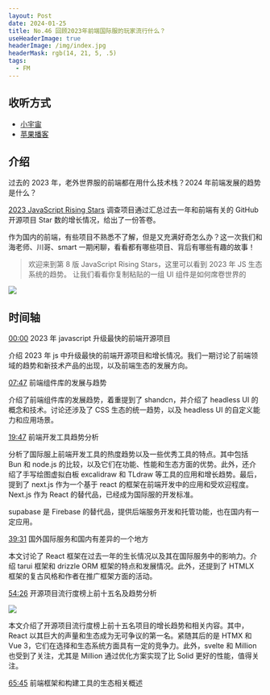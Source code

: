```yaml
---
layout: Post
date: 2024-01-25
title: No.46 回顾2023年前端国际服的玩家流行什么？
useHeaderImage: true
headerImage: /img/index.jpg
headerMask: rgb(14, 21, 5, .5)
tags:
  - FM
---
```


## 收听方式

- [小宇宙](https://www.xiaoyuzhoufm.com/episode/65b13ea99c3be18f79275a78?s=eyJ1IjogIjYxNTdlNjI5ZTBmNWU3MjNiYjY5ZGMxYyJ9)
- [苹果播客](https://podcasts.apple.com/cn/podcast/web-worker-%E5%89%8D%E7%AB%AF%E7%A8%8B%E5%BA%8F%E5%91%98%E9%83%BD%E7%88%B1%E5%90%AC/id1586927144?i=1000642845550)


## 介绍

过去的 2023 年，老外世界服的前端都在用什么技术栈？2024 年前端发展的趋势是什么？

[2023 JavaScript Rising Stars](https://risingstars.js.org/2023/en) 调查项目通过汇总过去一年和前端有关的 GitHub 开源项目 Star 数的增长情况，给出了一份答卷。

作为国内的前端，有些项目不熟悉不了解，但是又充满好奇怎么办？这一次我们和海老师、川哥、smart 一期闲聊，看看都有哪些项目、背后有哪些有趣的故事！

> 欢迎来到第 8 版 JavaScript Rising Stars，这里可以看到 2023 年 JS 生态系统的趋势。 让我们看看你复制粘贴的一组 UI 组件是如何席卷世界的

![](https://bts-image.xyzcdn.net/aHR0cHM6Ly9jZG4uaWp1c3QuY2MvaW1nLzIwMjQwMTI1MDA0MTE1My5wbmc=.png)

## 时间轴

[00:00]() 2023 年 javascript 升级最快的前端开源项目

介绍 2023 年 js 中升级最快的前端开源项目和增长情况。我们一期讨论了前端领域的趋势和新技术产品的出现，以及前端生态的发展方向。

[07:47]() 前端组件库的发展与趋势

介绍了前端组件库的发展趋势，着重提到了 shandcn，并介绍了 headless UI 的概念和技术。讨论还涉及了 CSS 生态的统一趋势，以及 headless UI 的自定义能力和应用场景。

[19:47]() 前端开发工具趋势分析

分析了国际服上前端开发工具的热度趋势以及一些优秀工具的特点。其中包括 Bun 和 node.js 的比较，以及它们在功能、性能和生态方面的优势。此外，还介绍了手写绘图虚拟白板 excalidraw 和 TLdraw 等工具的应用和增长趋势。最后，提到了 next.js 作为一个基于 react 的框架在前端开发中的应用和受欢迎程度。Next.js 作为 React 的替代品，已经成为国际服的开发标准。

supabase 是 Firebase 的替代品，提供后端服务开发和托管功能，也在国内有一定应用。

[39:31]() 国外国际服务和国内有差异的一个地方

本文讨论了 React 框架在过去一年的生长情况以及其在国际服务中的影响力。介绍 tarui 框架和 drizzle ORM 框架的特点和发展情况。此外，还提到了 HTMLX 框架的复古风格和作者在推广框架方面的活动。

[54:26]() 开源项目流行度榜上前十五名及趋势分析

![](https://bts-image.xyzcdn.net/aHR0cHM6Ly9jZG4uaWp1c3QuY2MvaW1nLzIwMjQwMTI1MDA0MjA1Mi5wbmc=.png)

本文介绍了开源项目流行度榜上前十五名项目的增长趋势和相关内容。其中，React 以其巨大的声量和生态成为无可争议的第一名。紧随其后的是 HTMX 和 Vue 3，它们在选择和生态系统方面具有一定的竞争力。此外，svelte 和 Million 也受到了关注，尤其是 Million 通过优化方案实现了比 Solid 更好的性能，值得关注。

[65:45]() 前端框架和构建工具的生态相关概述
